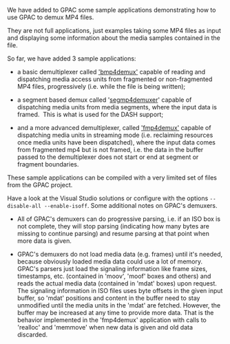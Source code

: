 We have added to GPAC some sample applications demonstrating how to use GPAC to demux MP4 files. 

They are not full applications, just examples taking some MP4 files as input and displaying some information about the media samples contained in the file. 

So far, we have added 3 sample applications:

*   a basic demultiplexer called ['bmp4demux'](https://github.com/gpac/gpac/tree/master/applications/testapps/bmp4demux/main.c) capable of reading and dispatching media access units from fragmented or non-fragmented MP4 files, progressively (i.e. while the file is being written);

*   a segment based demux called '[segmp4demuxer](https://github.com/gpac/gpac/tree/master/applications/testapps/segmp4demux/main.c)' capable of dispatching media units from media segments, where the input data is framed.  This is what is used for the DASH support;
*   and a more advanced demultiplexer, called ['fmp4demux'](https://github.com/gpac/gpac/tree/master/applications/testapps/fmp4demux/main.c) capable of dispatching media units in streaming mode (i.e. reclaiming resources once media units have been dispatched), where the input data comes from fragmented mp4 but is not framed, i.e. the data in the buffer passed to the demultiplexer does not start or end at segment or fragment boundaries.

These sample applications can be compiled with a very limited set of files from the GPAC project.

Have a look at the Visual Studio solutions or configure with the options `--disable-all --enable-isoff`. Some additional notes on GPAC's demuxers.

*   All of GPAC's demuxers can do progressive parsing, i.e. if an ISO box is not complete, they will stop parsing (indicating how many bytes are missing to continue parsing) and resume parsing at that point when more data is given.

*   GPAC's demuxers do not load media data (e.g. frames) until it's needed, because obviously loaded media data could use a lot of memory. GPAC's parsers just load the signaling information like frame sizes, timestamps, etc. (contained in 'moov', 'moof' boxes and others) and reads the actual media data (contained in 'mdat' boxes) upon request. The signaling information in ISO files uses byte offsets in the given input buffer, so 'mdat' positions and content in the buffer need to stay unmodified until the media units in the 'mdat' are fetched. However, the buffer may be increased at any time to provide more data. That is the behavior implemented in the 'fmp4demux' application with calls to 'realloc' and 'memmove' when new data is given and old data discarded.
